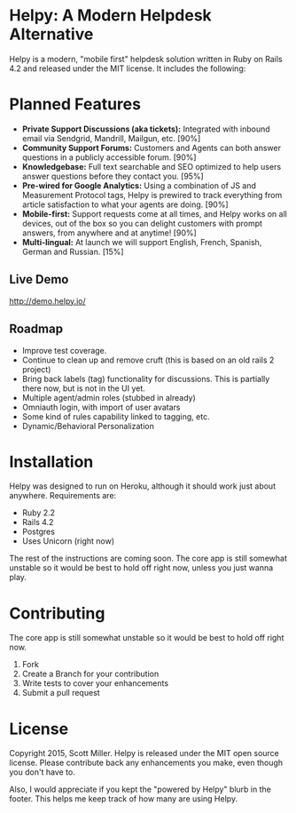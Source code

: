 Helpy: A Modern Helpdesk Alternative
====================================

Helpy is a modern, "mobile first" helpdesk solution written in Ruby on Rails 4.2 and released under the MIT license. It includes the following:

Planned Features
========

- **Private Support Discussions (aka tickets):**
Integrated with inbound email via Sendgrid, Mandrill, Mailgun, etc. [90%]
- **Community Support Forums:** Customers and Agents can both answer questions in a publicly accessible forum. [90%]
- **Knowledgebase:** Full text searchable and SEO optimized to help users answer questions before they contact you. [95%]
- **Pre-wired for Google Analytics:**  Using a combination of JS and Measurement Protocol tags, Helpy is prewired to track everything from article satisfaction to what your agents are doing. [90%]
- **Mobile-first:** Support requests come at all times, and Helpy works on all devices, out of the box so you can delight customers with prompt answers, from anywhere and at anytime! [90%]
- **Multi-lingual:** At launch we will support English, French, Spanish, German and Russian.  [15%]

Live Demo
---------

http://demo.helpy.io/


Roadmap
-------

- Improve test coverage.
- Continue to clean up and remove cruft (this is based on an old rails 2 project)
- Bring back labels (tag) functionality for discussions.  This is partially there now, but is not in the UI yet.
- Multiple agent/admin roles (stubbed in already)
- Omniauth login, with import of user avatars
- Some kind of rules capability linked to tagging, etc.
- Dynamic/Behavioral Personalization


Installation
============

Helpy was designed to run on Heroku, although it should work just about anywhere. Requirements are:

- Ruby 2.2
- Rails 4.2
- Postgres
- Uses Unicorn (right now)

The rest of the instructions are coming soon. The core app is still somewhat unstable so it would be best to hold off right now, unless you just wanna play.



Contributing
============

The core app is still somewhat unstable so it would be best to hold off right now.

1. Fork
2. Create a Branch for your contribution
3. Write tests to cover your enhancements
4. Submit a pull request




License
=======

Copyright 2015, Scott Miller. Helpy is released under the MIT open source license.  Please contribute back any enhancements you make, even though you don't have to.  

Also, I would appreciate if you kept the "powered by Helpy" blurb in the footer.  This helps me keep track of how many are using Helpy.
